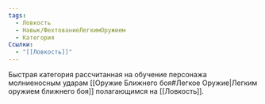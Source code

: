 ```yaml
---
tags:
  - Ловкость
  - Навык/ФехтованиеЛегкимОружием
  - Категория
Ссылки:
  - "[[Ловкость]]"
---
```

Быстрая категория рассчитанная на обучение персонажа молниеносным ударам [[Оружие Ближнего боя#Легкое Оружие|Легким оружием ближнего боя]] полагающимся на [[Ловкость]]. 